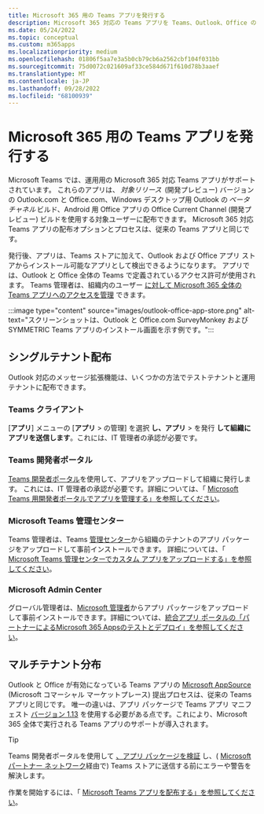 ```yaml
---
title: Microsoft 365 用の Teams アプリを発行する
description: Microsoft 365 対応の Teams アプリを Teams、Outlook、Office のユーザーが検出できるようにする方法について説明します。 シングルテナント、マルチテナント分散について知る。
ms.date: 05/24/2022
ms.topic: conceptual
ms.custom: m365apps
ms.localizationpriority: medium
ms.openlocfilehash: 01806f5aa7e3a5b0cb79cb6a2562cbf104f031bb
ms.sourcegitcommit: 75d0072c021609af33ce584d671f610d78b3aaef
ms.translationtype: MT
ms.contentlocale: ja-JP
ms.lasthandoff: 09/28/2022
ms.locfileid: "68100939"
---
```

# <a name="publish-teams-apps-for-microsoft-365"></a>Microsoft 365 用の Teams アプリを発行する

Microsoft Teams では、運用用の Microsoft 365 対応 Teams アプリがサポートされています。 これらのアプリは、 *対象リリース*  (開発プレビュー) バージョンの Outlook.com と Office.com、Windows デスクトップ用 Outlook の *ベータ チャネル* ビルド、Android 用 Office アプリの Office Current Channel (開発プレビュー) ビルドを使用する対象ユーザーに配布できます。 Microsoft 365 対応 Teams アプリの配布オプションとプロセスは、従来の Teams アプリと同じです。

発行後、アプリは、Teams ストアに加えて、Outlook および Office アプリ ストアからインストール可能なアプリとして検出できるようになります。 アプリでは、Outlook と Office 全体の Teams で定義されているアクセス許可が使用されます。 Teams 管理者は、組織内のユーザー [に対して Microsoft 365 全体の Teams アプリへのアクセスを管理](/MicrosoftTeams/manage-third-party-teams-apps) できます。

:::image type="content" source="images/outlook-office-app-store.png" alt-text="スクリーンショットは、Outlook と Office.com SurveyMonkey および SYMMETRIC Teams アプリのインストール画面を示す例です。":::

## <a name="single-tenant-distribution"></a>シングルテナント配布

Outlook 対応のメッセージ拡張機能は、いくつかの方法でテストテナントと運用テナントに配布できます。

### <a name="teams-client"></a>Teams クライアント

[**アプリ**] メニューの [**アプリ** > の管理] を選択 **し、アプリ** > を発行 **して組織にアプリを送信します**。これには、IT 管理者の承認が必要です。

### <a name="teams-developer-portal"></a>Teams 開発者ポータル

[Teams 開発者ポータル](https://dev.teams.microsoft.com/)を使用して、アプリをアップロードして組織に発行します。 これには、IT 管理者の承認が必要です。詳細については、「 [Microsoft Teams 用開発者ポータルでアプリを管理する」を参照してください](../concepts/build-and-test/teams-developer-portal.md)。

### <a name="microsoft-teams-admin-center"></a>‎Microsoft Teams 管理センター

Teams 管理者は、Teams [管理センター](https://admin.teams.microsoft.com/)から組織のテナントのアプリ パッケージをアップロードして事前インストールできます。 詳細については、「 [Microsoft Teams 管理センターでカスタム アプリをアップロードする」を参照してください](/MicrosoftTeams/upload-custom-apps)。

### <a name="microsoft-admin-center"></a>Microsoft Admin Center

グローバル管理者は、[Microsoft 管理者](https://admin.microsoft.com/)からアプリ パッケージをアップロードして事前インストールできます。詳細については、[統合アプリ ポータルの「パートナーによるMicrosoft 365 Appsのテストとデプロイ」を参照してください](/microsoft-365/admin/manage/test-and-deploy-microsoft-365-apps)。

## <a name="multitenant-distribution"></a>マルチテナント分布

Outlook と Office が有効になっている Teams アプリの [Microsoft AppSource](https://appsource.microsoft.com/) (Microsoft コマーシャル マーケットプレース) 提出プロセスは、従来の Teams アプリと同じです。 唯一の違いは、アプリ パッケージで Teams アプリ マニフェスト [バージョン 1.13](../tabs/how-to/using-teams-client-sdk.md) を使用する必要がある点です。これにより、Microsoft 365 全体で実行される Teams アプリのサポートが導入されます。

> [!TIP]
> Teams 開発者ポータルを使用して [、アプリ パッケージを検証](https://dev.teams.microsoft.com/validation) し、( [Microsoft パートナー ネットワーク](https://partner.microsoft.com/)経由で) Teams ストアに送信する前にエラーや警告を解決します。

作業を開始するには、「 [Microsoft Teams アプリを配布する」を参照してください](../concepts/deploy-and-publish/apps-publish-overview.md)。